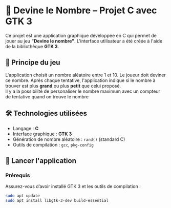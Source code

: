 # 🔢 Devine le Nombre – Projet C avec GTK 3

Ce projet est une application graphique développée en C qui permet de jouer au jeu **"Devine le nombre"**. L'interface utilisateur a été créée à l'aide de la bibliothèque **GTK 3**.

## 🧠 Principe du jeu

L'application choisit un nombre aléatoire entre 1 et 10. Le joueur doit deviner ce nombre. Après chaque tentative, l'application indique si le nombre à trouver est plus **grand** ou plus **petit** que celui proposé.  
Il y a la possibilité de personaliser le nombre maximum avec un compteur de tentative quand on trouve le nombre

## 🛠 Technologies utilisées

- Langage : **C**
- Interface graphique : **GTK 3**
- Génération de nombre aléatoire : `rand()` (standard C)
- Outils de compilation : `gcc`, `pkg-config`

## 🚀 Lancer l'application

### Prérequis

Assurez-vous d’avoir installé GTK 3 et les outils de compilation :

```bash
sudo apt update
sudo apt install libgtk-3-dev build-essential
